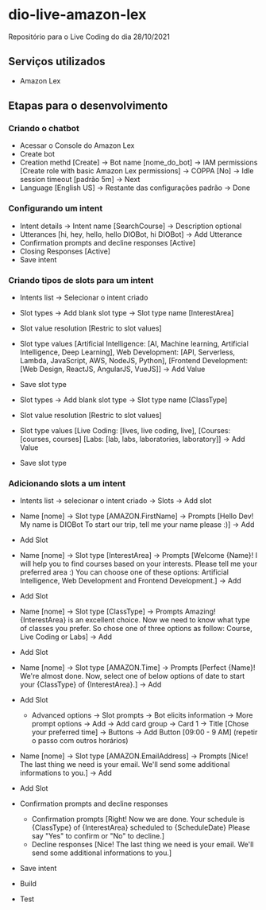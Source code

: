 # dio-live-amazon-lex
Repositório para o Live Coding do dia 28/10/2021

## Serviços utilizados

- Amazon Lex

## Etapas para o desenvolvimento

### Criando o chatbot

- Acessar o Console do Amazon Lex
- Create bot
- Creation methd [Create] -> Bot name [nome_do_bot] -> IAM permissions [Create role with basic Amazon Lex permissions] -> COPPA [No] -> Idle session timeout [padrão 5m] -> Next
- Language [English US] -> Restante das configurações padrão -> Done

### Configurando um intent

- Intent details -> Intent name [SearchCourse] -> Description optional
- Utterances [hi, hey, hello, hello DIOBot, hi DIOBot] -> Add Utterance
- Confirmation prompts and decline responses [Active]
- Closing Responses [Active]
- Save intent

### Criando tipos de slots para um intent

- Intents list -> Selecionar o intent criado

- Slot types -> Add blank slot type -> Slot type name [InterestArea]
- Slot value resolution [Restric to slot values]
- Slot type values [Artificial Intelligence: [AI, Machine learning, Artificial Intelligence, Deep Learning], Web Development: [API, Serverless, Lambda, JavaScript, AWS, NodeJS, Python], [Frontend Development: [Web Design, ReactJS, AngularJS, VueJS]] -> Add Value
- Save slot type

- Slot types -> Add blank slot type -> Slot type name [ClassType]
- Slot value resolution [Restric to slot values]
- Slot type values [Live Coding: [lives, live coding, live], [Courses: [courses, courses] [Labs: [lab, labs, laboratories, laboratory]] -> Add Value
- Save slot type

### Adicionando slots a um intent

- Intents list -> selecionar o intent criado -> Slots -> Add slot

- Name [nome] -> Slot type [AMAZON.FirstName] -> Prompts [Hello Dev! My name is DIOBot To start our trip, tell me your name please :)] -> Add
- Add Slot

- Name [nome] -> Slot type [InterestArea] -> Prompts [Welcome {Name}! I will help you to find courses based on your interests. Please tell me your preferred area :) You can choose one of these options: Artificial Intelligence, Web Development and Frontend Development.] -> Add
- Add Slot

- Name [nome] -> Slot type [ClassType] -> Prompts Amazing! {InterestArea} is an excellent choice. Now we need to know what type of classes you prefer. So chose one of three options as follow: Course, Live Coding or Labs] -> Add
- Add Slot

- Name [nome] -> Slot type [AMAZON.Time] -> Prompts [Perfect {Name}! We're almost done. Now, select one of below options of date to start your {ClassType} of {InterestArea}.] -> Add
- Add Slot
  - Advanced options -> Slot prompts -> Bot elicits information -> More prompt options -> Add -> Add card group -> Card 1 -> Title [Chose your preferred time] -> Buttons -> Add Button [09:00 - 9 AM] (repetir o passo com outros horários)

- Name [nome] -> Slot type [AMAZON.EmailAddress] -> Prompts [Nice! The last thing we need is your email. We'll send some additional informations to you.] -> Add
- Add Slot

- Confirmation prompts and decline responses

  - Confirmation prompts [Right! Now we are done. Your schedule is {ClassType} of {InterestArea} scheduled to {ScheduleDate} Please say "Yes" to confirm or "No" to decline.]
  - Decline responses [Nice! The last thing we need is your email. We'll send some additional informations to you.]

- Save intent
- Build
- Test

